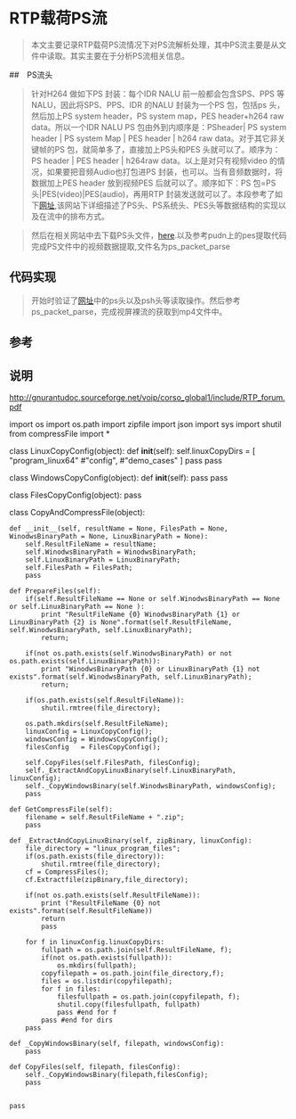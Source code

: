 # RTP载荷PS流

> 本文主要记录RTP载荷PS流情况下对PS流解析处理，其中PS流主要是从文件中读取。其实主要在于分析PS流相关信息。

##　PS流头

> 针对H264 做如下PS 封装：每个IDR NALU 前一般都会包含SPS、PPS 等NALU，因此将SPS、PPS、IDR 的NALU 封装为一个PS 包，包括ps 头，然后加上PS system header，PS system map，PES header+h264 raw data。所以一个IDR NALU PS 包由外到内顺序是：PSheader| PS system header | PS system Map | PES header | h264 raw data。对于其它非关键帧的PS 包，就简单多了，直接加上PS头和PES 头就可以了。顺序为：PS header | PES header | h264raw data。以上是对只有视频video 的情况，如果要把音频Audio也打包进PS 封装，也可以。当有音频数据时，将数据加上PES header 放到视频PES 后就可以了。顺序如下：PS 包=PS头|PES(video)|PES(audio)，再用RTP 封装发送就可以了。本段参考了如下[网址](http://www.cnblogs.com/lihaiping/p/4181607.html),该网站下详细描述了PS头、PS系统头、PES头等数据结构的实现以及在流中的排布方式。

> 然后在相关网站中去下载PS头文件，[here](https://www.oschina.net/code/snippet_99626_23737).以及参考pudn上的pes提取代码完成PS文件中的视频数据提取,文件名为ps_packet_parse

## 代码实现

> 开始时验证了[网址](http://www.cnblogs.com/lihaiping/p/4181607.html)中的ps头以及psh头等读取操作。然后参考ps_packet_parse，完成视屏裸流的获取到mp4文件中。

## 参考

## 说明

http://gnurantudoc.sourceforge.net/voip/corso_global1/include/RTP_forum.pdf


import os
import os.path
import zipfile
import json
import sys
import shutil
from compressFile import *

class LinuxCopyConfig(object):
	def __init__(self):
		self.linuxCopyDirs = [
			"program_linux64"
			#"config",
			#"demo_cases"
		]
		pass
	pass

class WindowsCopyConfig(object):
	def __init__(self):
		pass
	pass

class FilesCopyConfig(object):
	pass

class CopyAndCompressFile(object):

	def __init__(self, resultName = None, FilesPath = None, WinodwsBinaryPath = None, LinuxBinaryPath = None):
		self.ResultFileName = resultName;
		self.WinodwsBinaryPath = WinodwsBinaryPath;
		self.LinuxBinaryPath = LinuxBinaryPath;
		self.FilesPath = FilesPath;
		pass

	def PrepareFiles(self):
		if(self.ResultFileName == None or self.WinodwsBinaryPath == None or self.LinuxBinaryPath == None ):
			print "ResultFileName {0} WinodwsBinaryPath {1} or LinuxBinaryPath {2} is None".format(self.ResultFileName, self.WinodwsBinaryPath, self.LinuxBinaryPath);
			return;

		if(not os.path.exists(self.WinodwsBinaryPath) or not os.path.exists(self.LinuxBinaryPath)):
			print "WinodwsBinaryPath {0} or LinuxBinaryPath {1} not exists".format(self.WinodwsBinaryPath, self.LinuxBinaryPath);
			return;

		if(os.path.exists(self.ResultFileName)):
			shutil.rmtree(file_directory);

		os.path.mkdirs(self.ResultFileName);
		linuxConfig = LinuxCopyConfig();
		windowsConfig = WindowsCopyConfig();
		filesConfig   = FilesCopyConfig();

		self.CopyFiles(self.FilesPath, filesConfig);
		self._ExtractAndCopyLinuxBinary(self.LinuxBinaryPath, linuxConfig);
		self._CopyWindowsBinary(self.WinodwsBinaryPath, windowsConfig);
		pass

	def GetCompressFile(self):
		filename = self.ResultFileName + ".zip";
		pass

	def _ExtractAndCopyLinuxBinary(self, zipBinary, linuxConfig):
		file_directory = "linux_program_files";
		if(os.path.exists(file_directory)):
			shutil.rmtree(file_directory);
		cf = CompressFiles();
		cf.Extractfile(zipBinary,file_directory);

		if(not os.path.exists(self.ResultFileName)):
			print ("ResultFileName {0} not exists".format(self.ResultFileName))
			return
			pass

		for f in linuxConfig.linuxCopyDirs:
			fullpath = os.path.join(self.ResultFileName, f);
			if(not os.path.exists(fullpath)):
				os.mkdirs(fullpath);
			copyfilepath = os.path.join(file_directory,f);
			files = os.listdir(copyfilepath);
			for f in files:
				filesfullpath = os.path.join(copyfilepath, f);
				shutil.copy(filesfullpath, fullpath)
				pass #end for f
			pass #end for dirs
		pass

	def _CopyWindowsBinary(self, filepath, windowsConfig):
		pass

	def CopyFiles(self, filepath, filesConfig):
		self._CopyWindowsBinary(filepath,filesConfig);
		pass


	pass

